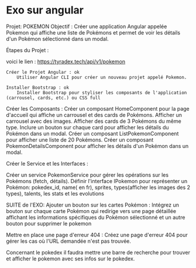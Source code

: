 # Exo sur angular
Projet: POKEMON 
Objectif :
Créer une application Angular appelée Pokemon qui affiche une liste de Pokémons et permet de voir les détails d'un Pokémon sélectionné dans un modal.

Étapes du Projet :

voici le lien : https://tyradex.tech/api/v1/pokemon

    Créer le Projet Angular : ok
        Utiliser Angular CLI pour créer un nouveau projet appelé Pokemon.

    Installer Bootstrap : ok
        Installer Bootstrap pour styliser les composants de l'application (carrousel, cards, etc.) ou CSS full

Créer les Composants : 
Créer un composant HomeComponent pour la page d'accueil qui affiche un carrousel et des cards de Pokémons.
  Afficher un carrousel avec des images.
  Afficher des cards de 3 Pokémons du même type.
  Inclure un bouton sur chaque card pour afficher les détails du Pokémon dans un modal.
Créer un composant ListPokemonComponent pour afficher une liste de 20 Pokémons.
Créer un composant PokemonDetailsComponent pour afficher les détails d'un Pokémon dans un modal.

Créer le Service et les Interfaces :
 
Créer un service PokemonService pour gérer les opérations sur les Pokémons (fetch, détails).
Définir l'interface IPokemon pour représenter un Pokémon:
pokedex_id, name( en fr), sprites, types(afficher les images des 2 types), talents, les stats et les evolutions 


SUITE de l'EXO:
Ajouter un bouton sur les cartes Pokémon : Intégrez un bouton sur chaque carte Pokémon qui redirige vers une page détaillée affichant les informations spécifiques du Pokémon sélectionné et un autre bouton pour supprimer le pokemon

Mettre en place une page d'erreur 404 : Créez une page d'erreur 404 pour gérer les cas où l'URL demandée n'est pas trouvée.

Concernant le pokedex il faudra mettre une barre de recherche pour trouver et afficher le pokemon avec ses infos sur le pokedex. 
